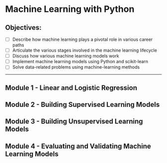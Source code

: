 # Machine Learning with Python
## Objectives:
- [ ] Describe how machine learning plays a pivotal role in various career paths
- [ ] Articulate the various stages involved in the machine learning lifecycle
- [ ] Discuss how various machine learning models work
- [ ] Implement machine learning models using Python and scikit-learn
- [ ] Solve data-related problems using machine-learning methods
___
## Module 1 - Linear and Logistic Regression

## Module 2 - Building Supervised Learning Models

## Module 3 - Building Unsupervised Learning Models

## Module 4 - Evaluating and Validating Machine Learning Models
